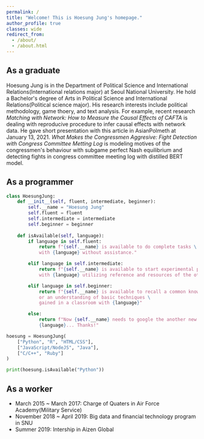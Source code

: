 ```yaml
---
permalink: /
title: "Welcome! This is Hoesung Jung's homepage."
author_profile: true
classes: wide
redirect_from: 
  - /about/
  - /about.html
---
```


## As a graduate

Hoesung Jung is in the Department of Political Science and International Relations(International relations major) at Seoul National University. He hold a Bachelor's degree of Arts in Political Science and International Relations(Political science major). His research interests include political methodology, game thoery, and text analysis. For example, recent research *Matching with Network: How to Measure the Causal Effects of CAFTA* is dealing with reproducive procedure to infer causal effects with network data. He gave short presentation with this article in AsianPolmeth at January 13, 2021. *What Makes the Congressmen Aggresive: Fight Detection with Congress Committee Metting Log* is modeling motives of the congressmen's behaviour with subgame perfect Nash equilibrium and detecting fights in congress committee meeting log with distilled BERT model. 

## As a programmer 

```python
class HoesungJung:
    def __init__(self, fluent, intermediate, beginner):
        self.__name = "Hoesung Jung"
        self.fluent = fluent
        self.intermediate = intermediate
        self.beginner = beginner
    
    def isAvailable(self, language):
        if language in self.fluent:
            return f"{self.__name} is available to do complete tasks \
            with {language} without assistance."

        elif language in self.intermediate:
            return f"{self.__name} is available to start experimental projects \
            with {language} utilizing reference and resources of the others."

        elif language in self.beginner:
            return f"{self.__name} is available to recall a common knowledge \
            or an understanding of basic techniques \
            gained in a classroom with {language}"

        else:
            return f"Now {self.__name} needs to google the another new language \
            {language}... Thanks!"

hoesung = HoesungJung(
    ["Python", "R", "HTML/CSS"], 
    ["JavaScript/NodeJS", "Java"], 
    ["C/C++", "Ruby"]
)

print(hoesung.isAvailable("Python"))
```

## As a worker

* March 2015 ~ March 2017: Charge of Quaters in Air Force Academy(Military Service)
* November 2018 ~ April 2019: Big data and financial technology program in SNU
* Summer 2019: Intership in Aizen Global